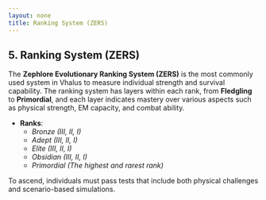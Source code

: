```yaml
---
layout: none
title: Ranking System (ZERS)
---
```

## 5. **Ranking System (ZERS)**

The **Zephlore Evolutionary Ranking System (ZERS)** is the most commonly used system in Vhalus to measure individual strength and survival capability. The ranking system has layers within each rank, from **Fledgling** to **Primordial**, and each layer indicates mastery over various aspects such as physical strength, EM capacity, and combat ability.

- **Ranks**:
  - *Bronze (III, II, I)*
  - *Adept (III, II, I)*
  - *Elite (III, II, I)*
  - *Obsidian (III, II, I)*
  - *Primordial (The highest and rarest rank)*

To ascend, individuals must pass tests that include both physical challenges and scenario-based simulations.
